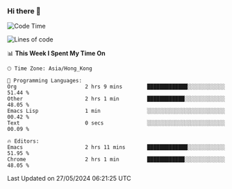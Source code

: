 ### Hi there 👋

<!--
**nicehiro/nicehiro** is a ✨ _special_ ✨ repository because its `README.md` (this file) appears on your GitHub profile.

Here are some ideas to get you started:

- 🔭 I’m currently working on ...
- 🌱 I’m currently learning ...
- 👯 I’m looking to collaborate on ...
- 🤔 I’m looking for help with ...
- 💬 Ask me about ...
- 📫 How to reach me: ...
- 😄 Pronouns: ...
- ⚡ Fun fact: ...
-->

<!--START_SECTION:waka-->
![Code Time](http://img.shields.io/badge/Code%20Time-328%20hrs%208%20mins-blue)

![Lines of code](https://img.shields.io/badge/From%20Hello%20World%20I%27ve%20Written-2.7%20million%20lines%20of%20code-blue)

📊 **This Week I Spent My Time On** 

```text
🕑︎ Time Zone: Asia/Hong_Kong

💬 Programming Languages: 
Org                      2 hrs 9 mins        █████████████░░░░░░░░░░░░   51.44 % 
Other                    2 hrs 1 min         ████████████░░░░░░░░░░░░░   48.05 % 
Emacs Lisp               1 min               ░░░░░░░░░░░░░░░░░░░░░░░░░   00.42 % 
Text                     0 secs              ░░░░░░░░░░░░░░░░░░░░░░░░░   00.09 % 

🔥 Editors: 
Emacs                    2 hrs 11 mins       █████████████░░░░░░░░░░░░   51.95 % 
Chrome                   2 hrs 1 min         ████████████░░░░░░░░░░░░░   48.05 % 
```


 Last Updated on 27/05/2024 06:21:25 UTC
<!--END_SECTION:waka-->
